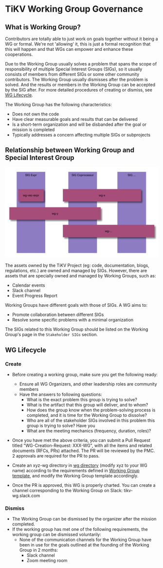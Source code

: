 # TiKV Working Group Governance

## What is Working Group?

Contributors are totally able to just work on goals together without it being a WG or formal. We're not 'allowing' it, this is just a formal recognition that this will happen and that WGs can empower and enhance these cooperations.

Due to the Working Group usually solves a problem that spans the scope of responsibility of multiple Special Interest Groups (SIGs), so it usually consists of members from different SIGs or some other community contributors. The Working Group usually dismisses after the problem is solved. And the results or members in the Working Group can be accepted by the SIG after. For more detailed procedures of creating or dismiss, see [WG Lifecycle](#wg-lifecycle).

The Working Group has the following characteristics: 

* Does not own the code
* Have clear measurable goals and results that can be delivered
* Is a short-term organization and will be disbanded after the goal or mission is completed
* Typically addresses a concern affecting multiple SIGs or subprojects

## Relationship between Working Group and Special Interest Group

![wg_sig_relationship](/media/governance/wg_sig_relationship.png)

The assets owned by the TiKV Project (eg: code, documentation, blogs, regulations, etc.) are owned and managed by SIGs. However, there are assets that are specially owned and managed by Working Groups, such as:

* Calendar events
* Slack channel
* Event Progress Report

Working Groups have different goals with those of SIGs. A WG aims to:

* Promote collaboration between different SIGs
* Resolve some specific problems with a minimal organization

The SIGs related to this Working Group should be listed on the Working Group's page in the `Stakeholder SIGs` section. 

## WG Lifecycle 

### Create

* Before creating a working group, make sure you get the following ready:
  * Ensure all WG Organizers, and other leadership roles are community members
  * Have the answers to following questions:
    * What is the exact problem this group is trying to solve?
    * What is the artifact that this group will deliver, and to whom?
    * How does the group know when the problem-solving process is completed, and it is time for the Working Group to dissolve?
    * Who are all of the stakeholder SIGs involved in this problem this group is trying to solve? Have you
    * What are the meeting mechanics (frequency, duration, roles)?
* Once you have met the above criteria, you can submit a Pull Request titled "WG-Creation-Request: XXX-WG", with all the items and related documents (RFCs, PRs) attached. The PR will be reviewed by the PMC. 2 approvals are required for the PR to pass.

* Create an xyz-wg directory in [wg directory](/wg) (modify xyz to your WG name) according to the requirements defined in [Working Group template](working-group-template.md), and modify the Working Group template accordingly.

* Once the PR is approved, this WG is properly charted. You can create a channel corresponding to the Working Group on Slack: tikv-wg.slack.com

### Dismiss

* The Working Group can be dismissed by the organizer after the mission completed.
* If the working group has met one of the following requirements, the working group can be dismissed voluntarily:
  * None of the communication channels for the Working Group have been in use for the goals outlined at the founding of the Working Group in 2 months:
    * Slack channel
    * Zoom meeting room
